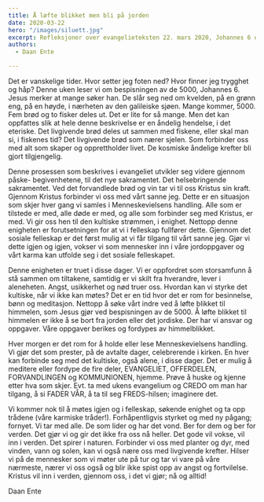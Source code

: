 ```yaml
---
title: Å løfte blikket men bli på jorden
date: 2020-03-22
hero: "/images/siluett.jpg"
excerpt: Refleksjoner over evangelieteksten 22. mars 2020, Johannes 6 om bespisningen av de 5000
authors:
  - Daan Ente

---
```

Det er vanskelige tider. Hvor setter jeg foten ned? Hvor finner jeg trygghet og håp?
Denne uken leser vi om bespisningen av de 5000, Johannes 6. Jesus merker at mange søker han. De slår seg ned om kvelden, på en grønn eng, på en høyde, i nærheten av den galileiske sjøen. Mange kommer, 5000. Fem brød og to fisker deles ut. Det er lite for så mange. Men det kan oppfattes slik at hele denne beskrivelse er en åndelig hendelse, i det eteriske. Det livgivende brød deles ut sammen med fiskene, eller skal man si, i fiskenes tid? Det livgivende brød som nærer sjelen. Som forbinder oss med alt som skaper og opprettholder livet. De kosmiske åndelige krefter bli gjort tilgjengelig.

Denne prosessen som beskrives i evangeliet utvikler seg videre gjennom påske- begivenhetene, til det nye sakramentet. Det helsebringende sakramentet. Ved det forvandlede brød og vin tar vi til oss Kristus sin kraft. Gjennom Kristus forbinder vi oss med vårt sanne jeg. Dette er en situasjon som skjer hver gang vi samles i Menneskevielsens handling. Alle som er tilstede er med, alle døde er med, og alle som forbinder seg med Kristus, er med. Vi gir oss hen til den kultiske strømmen, i enighet. Nettopp denne enigheten er forutsetningen for at vi i felleskap fullfører dette. Gjennom det sosiale felleskap er det først mulig at vi får tilgang til vårt sanne jeg. Gjør vi dette igjen og igjen, vokser vi som mennesker inn i våre jordoppgaver og vårt karma kan utfolde seg i det sosiale felleskapet.

Denne enigheten er truet i disse dager. Vi er oppfordret som storsamfunn å stå sammen om tiltakene, samtidig er vi skilt fra hverandre, lever i aleneheten. Angst, usikkerhet og nød truer oss. Hvordan kan vi styrke det kultiske, når vi ikke kan møtes? Det er en tid hvor det er rom for besinnelse, bønn og meditasjon. Nettopp å søke vårt indre ved å løfte blikket til himmelen, som Jesus gjør ved bespisningen av de 5000.  Å løfte blikket til himmelen er ikke å se bort fra jorden eller det jordiske. Der har vi ansvar og oppgaver. Våre oppgaver berikes og fordypes av himmelblikket.

Hver morgen er det rom for å holde eller lese Menneskevielsens handling. Vi gjør det som prester, på de avtalte dager, celebrerende i kirken. En hver kan forbinde seg med det kultiske, også alene, i disse dager.  Det er mulig å meditere eller fordype de fire deler, EVANGELIET, OFFERDELEN, FORVANDLINGEN og KOMMUNIONEN, hjemme. Prøve å huske og kjenne etter hva som skjer. Evt. ta med ukens evangelium og CREDO om man har tilgang, å si FADER VÅR, å ta til seg FREDS-hilsen; imaginere det.

Vi kommer nok til å møtes igjen og i felleskap, søkende enighet og ta opp trådene (våre karmiske tråder!). Forhåpentligvis styrket og med ny pågang; fornyet. Vi tar med alle. De som lider og har det vond. Ber for dem og ber for verden. Det gjør vi og gir det ikke fra oss nå heller. Det gode vil vokse, vil inn i verden.
Det spirer i naturen. Forbinder vi oss med planter og dyr, med vinden, vann og solen, kan vi også nære oss med livgivende krefter. Hilser vi på de mennesker som vi møter ute på tur og tar vi vare på våre nærmeste, nærer vi oss også og blir ikke spist opp av angst og fortvilelse.
Kristus vil inn i verden, gjennom oss, i det vi gjør; nå og alltid!

Daan Ente